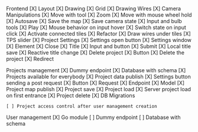 Frontend
    [X] Layout
    [X] Drawing
    [X] Grid
    [X] Drawing Wires
    [X] Camera Manipulations
        [X] Move with tool
        [X] Zoom
        [X] Move with mouse wheel hold
    [X] Autosave
        [X] Save the map
        [X] Save camera state
    [X] Input and bulb tools
    [X] Play
        [X] Mouse behavior on input hover
        [X] Switch state on input click
        [X] Activate connected tiles
        [X] Refactor
        [X] Draw wires under tiles
        [X] TPS slider
    [X] Project Settings
        [X] Settings open button
        [X] Settings window
            [X] Element
            [X] Close
        [X] Title
            [X] Input and button
            [X] Submit
            [X] Local title save
            [X] Reactive title change
        [X] Delete project
            [X] Button
            [X] Delete the project
            [X] Redirect

Projects management
    [X] Dummy endpoint
    [X] Database with schema
    [X] Projects available for everybody
        [X] Project data publish
            [X] Settings button sending a post request
                [X] Button
                [X] Request
            [X] Endpoint
            [X] Model
        [X] Project map publish
        [X] Project save
        [X] Project load
        [X] Server project load on first entrance
        [X] Project delete
    [X] DB Migrations

    [ ] Project access control after user management creation

User management
    [X] Go module
    [ ] Dummy endpoint
    [ ] Database with schema